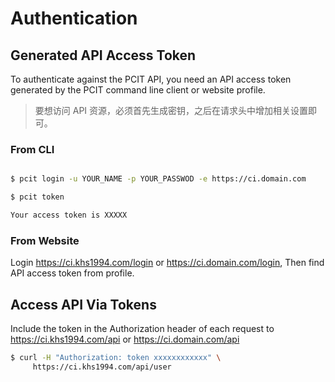 # Authentication

## Generated API Access Token

To authenticate against the PCIT API, you need an API access token generated by the PCIT command line client or website profile.

> 要想访问 API 资源，必须首先生成密钥，之后在请求头中增加相关设置即可。

### From CLI

```bash

$ pcit login -u YOUR_NAME -p YOUR_PASSWOD -e https://ci.domain.com

$ pcit token

Your access token is XXXXX
```

### From Website

Login https://ci.khs1994.com/login or https://ci.domain.com/login, Then find API access token from profile.

## Access API Via Tokens

Include the token in the Authorization header of each request to https://ci.khs1994.com/api or https://ci.domain.com/api

```bash
$ curl -H "Authorization: token xxxxxxxxxxxx" \
     https://ci.khs1994.com/api/user
```
